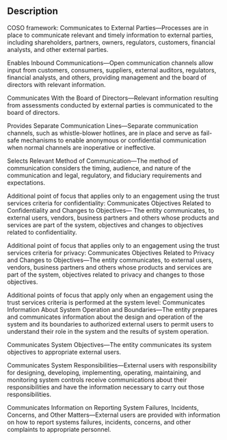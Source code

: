 ## Description

COSO framework:
Communicates to External Parties—Processes are in place to communicate relevant and timely information to external parties, including shareholders, partners, owners, regulators, customers, financial analysts, and other external parties.

Enables Inbound Communications—Open communication channels allow input from customers, consumers, suppliers, external auditors, regulators, financial analysts, and others, providing management and the board of directors with relevant information.

Communicates With the Board of Directors—Relevant information resulting from assessments conducted by external parties is communicated to the board of directors.

Provides Separate Communication Lines—Separate communication channels, such as whistle-blower hotlines, are in place and serve as fail-safe mechanisms to enable anonymous or confidential communication when normal channels are inoperative or ineffective.

Selects Relevant Method of Communication—The method of communication considers the timing, audience, and nature of the communication and legal, regulatory, and fiduciary requirements and expectations.

Additional point of focus that applies only to an engagement using the trust services criteria for
confidentiality:
Communicates Objectives Related to Confidentiality and Changes to Objectives— The entity communicates, to external users, vendors, business partners and others whose products and services are part of the system, objectives and changes to objectives related to confidentiality.

Additional point of focus that applies only to an engagement using the trust services criteria for
privacy:
Communicates Objectives Related to Privacy and Changes to Objectives—The entity communicates, to external users, vendors, business partners and others whose products and services are part of the system, objectives related to privacy and changes to those objectives.

Additional points of focus that apply only when an engagement using the trust services criteria
is performed at the system level:
Communicates Information About System Operation and Boundaries—The entity prepares and communicates information about the design and operation of the system and its boundaries to authorized external users to permit users to understand their role in the system and the results of system operation.

Communicates System Objectives—The entity communicates its system objectives to appropriate external users.

Communicates System Responsibilities—External users with responsibility for designing, developing, implementing, operating, maintaining, and monitoring system controls receive communications about their responsibilities and have the information necessary to carry out those responsibilities.

Communicates Information on Reporting System Failures, Incidents, Concerns, and Other Matters—External users are provided with information on how to report systems failures, incidents, concerns, and other complaints to appropriate personnel.